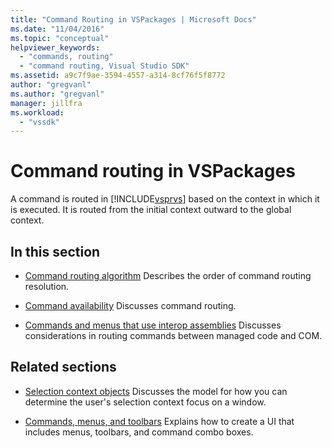 ```yaml
---
title: "Command Routing in VSPackages | Microsoft Docs"
ms.date: "11/04/2016"
ms.topic: "conceptual"
helpviewer_keywords:
  - "commands, routing"
  - "command routing, Visual Studio SDK"
ms.assetid: a9c7f9ae-3594-4557-a314-8cf76f5f8772
author: "gregvanl"
ms.author: "gregvanl"
manager: jillfra
ms.workload:
  - "vssdk"
---
```

# Command routing in VSPackages
A command is routed in [!INCLUDE[vsprvs](../../code-quality/includes/vsprvs_md.md)] based on the context in which it is executed. It is routed from the initial context outward to the global context.

## In this section
- [Command routing algorithm](../../extensibility/internals/command-routing-algorithm.md)
 Describes the order of command routing resolution.

- [Command availability](../../extensibility/internals/command-availability.md)
 Discusses command routing.

- [Commands and menus that use interop assemblies](../../extensibility/internals/commands-and-menus-that-use-interop-assemblies.md)
 Discusses considerations in routing commands between managed code and COM.

## Related sections
- [Selection context objects](../../extensibility/internals/selection-context-objects.md)
 Discusses the model for how you can determine the user's selection context focus on a window.

- [Commands, menus, and toolbars](../../extensibility/internals/commands-menus-and-toolbars.md)
 Explains how to create a UI that includes menus, toolbars, and command combo boxes.